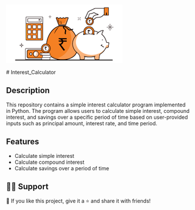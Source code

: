 <p>
  <img src="ci_1.png">
</p>
# Interest_Calculator

## Description
This repository contains a simple interest calculator program implemented in Python. The program allows users to calculate simple interest, compound interest, and savings over a specific period of time based on user-provided inputs such as principal amount, interest rate, and time period.

## Features
* Calculate simple interest
* Calculate compound interest
* Calculate savings over a period of time

## 🙋‍♂️ Support
💙 If you like this project, give it a ⭐ and share it with friends!
